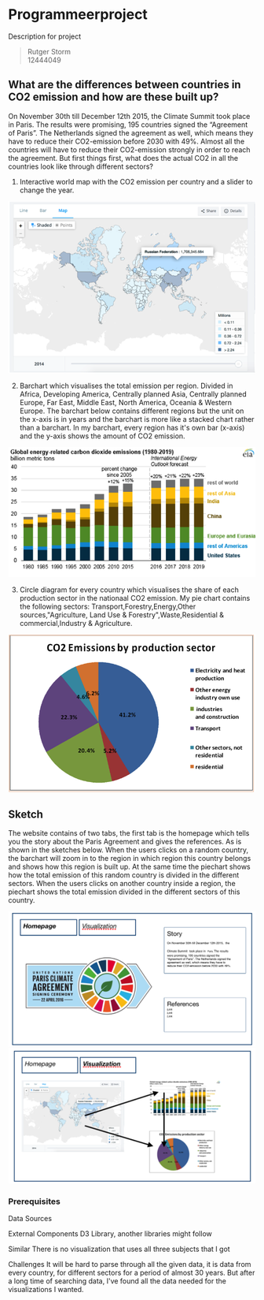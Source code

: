 # Programmeerproject
Description for project

> Rutger Storm  
> 12444049

## What are the differences between countries in CO2 emission and how are these built up?

On November 30th till December 12th 2015, the Climate Summit took place in Paris. The results were promising, 195 countries signed the “Agreement of Paris”. The Netherlands signed the agreement as well, which means they have to reduce their CO2-emission before 2030 with 49%. Almost all the countries will have to reduce their CO2-emission strongly in order to reach the agreement. But first things first, what does the actual CO2 in all the countries look like through different sectors?


1.	Interactive world map with the CO2 emission per country and a slider to change the year. 

![Figure 1](/Images/worldmap.png "Worldmap")


2.	Barchart which visualises the total emission per region. Divided in Africa, Developing America, Centrally planned Asia,             Centrally planned Europe, Far East, Middle East, North America, Oceania & Western Europe. The barchart below contains different regions but the unit on the x-axis is in years and the barchart is more like a stacked chart rather than a barchart. In my barchart, every region has it's own bar (x-axis) and the y-axis shows the amount of CO2 emission. 

![Figure 1](/Images/barchart.png "Barchart")

3.	Circle diagram for every country which visualises the share of each production sector in the nationaal CO2 emission. My pie chart contains the following sectors: Transport,Forestry,Energy,Other sources,"Agriculture, Land Use & Forestry",Waste,Residential & commercial,Industry & Agriculture.

![Figure 1](/Images/circlediagram.png "Piechart")

## Sketch  
The website contains of two tabs, the first tab is the homepage which tells you the story about the Paris Agreement and gives the references. As is shown in the sketches below. When the users clicks on a random country, the barchart will zoom in to the region in which region this country belongs and shows how this region is built up. At the same time the piechart shows how the total emission of this random country is divided in the different sectors. When the users clicks on another country inside a region, the piechart shows the total emission divided in the different sectors of this country.  

![Figure 1](/Images/homepage.png "Homepage")
![Figure 1](/Images/visualization.png "Visualization")





### Prerequisites
Data Sources



External Components
D3 Library, another libraries might follow


Similar
There is no visualization that uses all three subjects that I got


Challenges
It will be hard to parse through all the given data, it is data from every country, for different sectors for a period of almost 30 years. But after a long time of searching data, I've found all the data needed for the visualizations I wanted.
















